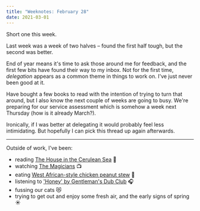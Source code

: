 ```yaml
---
title: "Weeknotes: February 28"
date: 2021-03-01
---
```


Short one this week.

Last week was a week of two halves – found the first half tough, but the second was better.

End of year means it's time to ask those around me for feedback, and the first few bits have found their way to my inbox. Not for the first time, _delegation_ appears as a common theme in things to work on. I've just never been good at it.

Have bought a few books to read with the intention of trying to turn that around, but I also know the next couple of weeks are going to busy. We're preparing for our service assessment which is somehow a week next Thursday (how is it already March?).

Ironically, if I was better at delegating it would probably feel less intimidating. But hopefully I can pick this thread up again afterwards.

---

Outside of work, I've been:

- reading [The House in the Cerulean Sea](https://www.goodreads.com/book/show/45047384-the-house-in-the-cerulean-sea) 📖
- watching [The Magicians](https://www.imdb.com/title/tt4254242/) 📺
- eating [West African-style chicken peanut stew](https://realfood.tesco.com/recipes/west-african-style-chicken-peanut-stew.html) 🥣
- listening to ['Honey' by Gentleman's Dub Club](https://open.spotify.com/track/5CmWJMAGTOE16PKvxzYmLi?si=3hgoh1b3RQCOUxY1y27pIg) 🎧
- fussing our cats 😻
- trying to get out and enjoy some fresh air, and the early signs of spring ☀️

